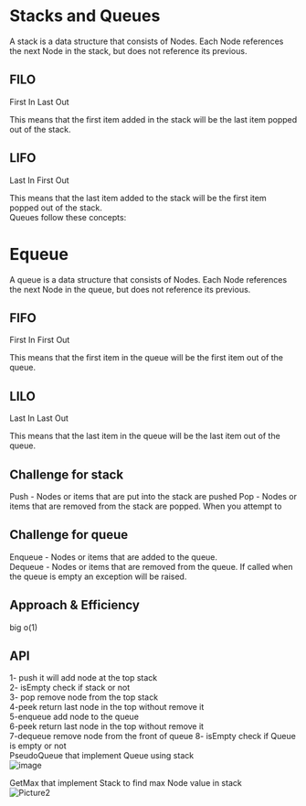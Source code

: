 # Stacks and Queues
A stack is a data structure that consists of Nodes. Each Node references the next Node in the stack, but does not reference its previous.
## FILO
First In Last Out

This means that the first item added in the stack will be the last item popped out of the stack.

## LIFO
Last In First Out

This means that the last item added to the stack will be the first item popped out of the stack.    
Queues follow these concepts:
# Equeue
A queue is a data structure that consists of Nodes. Each Node references the next Node in the queue, but does not reference its previous.
## FIFO
First In First Out

This means that the first item in the queue will be the first item out of the queue.

## LILO
Last In Last Out

This means that the last item in the queue will be the last item out of the queue.

## Challenge for stack
Push - Nodes or items that are put into the stack are pushed
Pop - Nodes or items that are removed from the stack are popped. When you attempt to
## Challenge for queue
Enqueue - Nodes or items that are added to the queue.  
Dequeue - Nodes or items that are removed from the queue. If called when the queue is empty an exception will be raised.

## Approach & Efficiency
big o(1)
## API
1- push it will add node at the top stack  
2- isEmpty check if stack or not   
3- pop remove node from the top stack   
4-peek return last node in the top without remove it   
5-enqueue add node to the queue    
6-peek return last node in the top without remove it   
7-dequeue remove node from the front of queue
8- isEmpty check if Queue is empty or not     
PseudoQueue that implement Queue using stack   
![image](https://user-images.githubusercontent.com/97651232/160261910-709f4774-9e30-487f-9d2b-d0dc2bbac63c.png)  

GetMax that implement Stack to find max Node value in stack   
![Picture2](https://user-images.githubusercontent.com/97651232/160303418-c1ce79c1-f541-44b6-81c1-1b20a5ea2044.png)